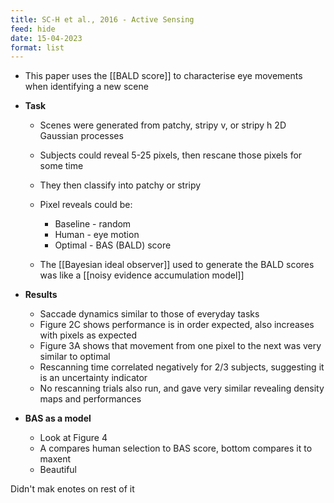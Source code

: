 ```yaml
---
title: SC-H et al., 2016 - Active Sensing
feed: hide
date: 15-04-2023
format: list
---
```



- This paper uses the [[BALD score]] to characterise eye movements when identifying a new scene

- **Task**
	- Scenes were generated from patchy, stripy v, or stripy h 2D Gaussian processes
	- Subjects could reveal 5-25 pixels, then rescane those pixels for some time
	- They then classify into patchy or stripy
	- Pixel reveals could be:
		- Baseline - random
		- Human - eye motion
		- Optimal - BAS (BALD) score
	
	- The [[Bayesian ideal observer]] used to generate the BALD scores was like a [[noisy evidence accumulation model]]

- **Results**
	- Saccade dynamics similar to those of everyday tasks
	- Figure 2C shows performance is in order expected, also increases with pixels as expected
	- Figure 3A shows that movement from one pixel to the next was very similar to optimal
	- Rescanning time correlated negatively for 2/3 subjects, suggesting it is an uncertainty indicator
	- No rescanning trials also run, and gave very similar revealing density maps and performances

- **BAS as a model**
	- Look at Figure 4
	- A compares human selection to BAS score, bottom compares it to maxent
	- Beautiful

Didn't mak enotes on rest of it